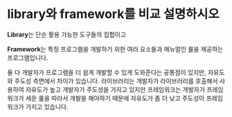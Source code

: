 # library와 framework를 비교 설명하시오


**Library**는 단순 활용 가능한 도구들의 집합이고

**Framework**는 특정 프로그램을 개발하기 위한 여러 요소들과 메뉴얼인 룰을 제공하는 프로그램입니다.

둘 다 개발자가 프로그램을 더 쉽게 개발할 수 있게 도와준다는 공통점이 있지만, 자유도와 주도성 측면에서 차이가 있습니다. 라이브러리는 개발자가 라이브러리를 호출해서 사용하여 자유도가 높고 개발자가 주도성을 가지고 있지만 프레임워크는 개발자가 프레임워크가 세운 룰을 따라서 개발을 해야하기 때문에 자유도가 좀 더 낮고 주도성이 프레임워크가 가지고 있습니다.
